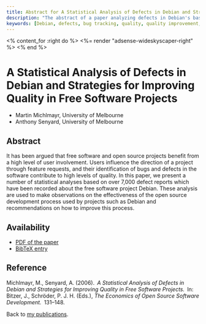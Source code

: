```yaml
---
title: Abstract for A Statistical Analysis of Defects in Debian and Strategies for Improving Quality in Free Software Projects
description: "The abstract of a paper analyzing defects in Debian's base system"
keywords: [Debian, defects, bug tracking, quality, quality improvement, open source, FLOSS]
---
```


<% content_for :right do %>
<%= render "adsense-wideskyscaper-right" %>
<% end %>

<h1>A Statistical Analysis of Defects in Debian and Strategies for
Improving Quality in Free Software Projects</h1>

<ul class = "author">
<li><span class = "author">Martin Michlmayr,</span>
    <span class = "affiliation">University of Melbourne</span></li>
<li><span class = "author">Anthony Senyard,</span>
    <span class = "affiliation">University of Melbourne</span></li>
</ul>

<h2>Abstract</h2>

It has been argued that free software and open source projects
benefit from a high level of user involvement.  Users influence
the direction of a project through feature requests, and their
identification of bugs and defects in the software contribute to
high levels of quality.  In this paper, we present a number of
statistical analyses based on over 7,000 defect reports which
have been recorded about the free software project Debian.
These analysis are used to make observations on the
effectiveness of the open source development process used by
projects such as Debian and recommendations on how to improve
this process.

<h2>Availability</h2>

<ul>

<li><a href = "../michlmayr_senyard-debian_base_defects.pdf">PDF of the
paper</a></li>

<li><a href = "../michlmayr_senyard-debian_base_defects.bib">BibTeX
entry</a></li>

</ul>

<h2>Reference</h2>

Michlmayr, M., Senyard, A. (2006).&ensp;<i>A Statistical Analysis of
Defects in Debian and Strategies for Improving Quality in Free Software
Projects.</i>&ensp;In: Bitzer, J., Schröder, P. J. H. (Eds.), <i>The
Economics of Open Source Software Development.</i>&ensp;131&ndash;148.

Back to <a href = "..">my publications</a>.

